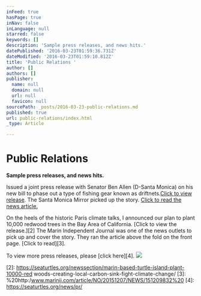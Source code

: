 ```yaml
---
inFeed: true
hasPage: true
inNav: false
inLanguage: null
starred: false
keywords: []
description: 'Sample press releases, and news hits.'
datePublished: '2016-03-23T01:59:36.731Z'
dateModified: '2016-03-23T01:59:10.812Z'
title: 'Public Relations '
author: []
authors: []
publisher:
  name: null
  domain: null
  url: null
  favicon: null
sourcePath: _posts/2016-03-23-public-relations.md
published: true
url: public-relations/index.html
_type: Article

---
```

# Public Relations 

**Sample press releases, and news hits.**

Issued a joint press release with Senator Ben Allen (D-Santa Monica) on his new bill to phase out a type of fishing gear known as driftnets.[Click to view release][0]. The Santa Monica Mirror picked up the story. [Click to read the news article.][1]

On the heels of the historic Paris climate talks, I announced our plan to plant 10,000 redwood trees in the Bay Area of California. [Click to view the release.][2] The Marin Independent Journal was one of the news outlets to pick up and cover the story. They ran the article above the fold on the front page. [Click to read][3].

To view more press releases, please [click here][4]. ![](https://the-grid-user-content.s3-us-west-2.amazonaws.com/a7c1fef6-afaa-471a-8a96-e8e4f7896712.jpg)

[0]: https://seaturtles.org/newssection/sen-ben-allen-introduces-bill-to-protect-marine-wildlife-by-transitioning-swordfish-industry-to-more-sustainable-technology/ 
[1]: http://www.smmirror.com/articles/News/Sen-Ben-Allen-Introduces-Bill-to-Protect-Marine-Wildlife-/45205 
[2]: https://seaturtles.org/newssection/marin-based-turtle-island-plant-10000-red woods-creating-local-carbon-sink-fight-climate-change/ 
[3]: %20http:/www.marinij.com/article/NO/20151207/NEWS/151209832%20
[4]: https://seaturtles.org/news/pr/